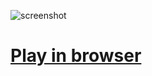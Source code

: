 ![screenshot](https://github.com/adrienmalin/TETRIS3000/raw/master/screenshot.png "Screenshot")

# [Play in browser](web/TETRIS3000.html)
